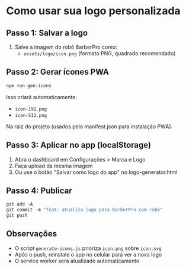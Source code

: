 # Como usar sua logo personalizada

## Passo 1: Salvar a logo
1. Salve a imagem do robô BarberPro como:
   - `assets/logo/icon.png` (formato PNG, quadrado recomendado)

## Passo 2: Gerar ícones PWA
```powershell
npm run gen:icons
```

Isso criará automaticamente:
- `icon-192.png`
- `icon-512.png`

Na raiz do projeto (usados pelo manifest.json para instalação PWA).

## Passo 3: Aplicar no app (localStorage)
1. Abra o dashboard em Configurações > Marca e Logo
2. Faça upload da mesma imagem
3. Ou use o botão "Salvar como logo do app" no logo-generator.html

## Passo 4: Publicar
```powershell
git add -A
git commit -m "feat: atualiza logo para BarberPro com robô"
git push
```

## Observações
- O script `generate-icons.js` prioriza `icon.png` sobre `icon.svg`
- Após o push, reinstale o app no celular para ver a nova logo
- O service worker será atualizado automaticamente
